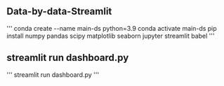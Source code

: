 ## Data-by-data-Streamlit
'''
 conda create --name main-ds python=3.9
 conda activate main-ds
 pip install numpy pandas scipy matplotlib seaborn jupyter streamlit babel
'''
## streamlit run dashboard.py
'''
 streamlit run dashboard.py
'''
